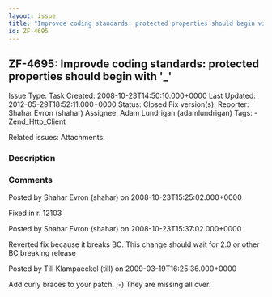 ```yaml
---
layout: issue
title: "Improvde coding standards: protected properties should begin with '_'"
id: ZF-4695
---
```


ZF-4695: Improvde coding standards: protected properties should begin with '\_'
-------------------------------------------------------------------------------

 Issue Type: Task Created: 2008-10-23T14:50:10.000+0000 Last Updated: 2012-05-29T18:52:11.000+0000 Status: Closed Fix version(s): 
 Reporter:  Shahar Evron (shahar)  Assignee:  Adam Lundrigan (adamlundrigan)  Tags: - Zend\_Http\_Client
 
 Related issues: 
 Attachments: 
### Description

 

 

### Comments

Posted by Shahar Evron (shahar) on 2008-10-23T15:25:02.000+0000

Fixed in r. 12103

 

 

Posted by Shahar Evron (shahar) on 2008-10-23T15:37:02.000+0000

Reverted fix because it breaks BC. This change should wait for 2.0 or other BC breaking release

 

 

Posted by Till Klampaeckel (till) on 2009-03-19T16:25:36.000+0000

Add curly braces to your patch. ;-) They are missing all over.

 

 